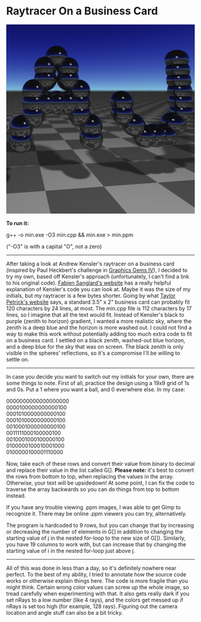 # Raytracer On a Business Card

![My initials, printed by the ray tracer](/min.png)

**To run it:**

g++ -o min.exe -O3 min.cpp && min.exe > min.ppm

("-O3" is with a capital "O", not a zero)

---

After taking a look at Andrew Kensler's raytracer on a business card (inspired by Paul Heckbert's challenge in [Graphics Gems IV](https://books.google.com/books?id=CCqzMm_-WucC&pg=PA375&lpg=PA375&dq=paul+heckbert+%22minimal+ray+tracer+programming+contest%22&source=bl&ots=mvit18HKgk&sig=ACfU3U0DkBGo6Y-KX64CLLCBbKb7O6X8fA&hl=en&sa=X&ved=2ahUKEwiJhobwp7TzAhUNTt8KHdgWCNcQ6AF6BAgDEAM#v=onepage&q=paul%20heckbert%20%22minimal%20ray%20tracer%20programming%20contest%22&f=false)), I decided to try my own, based off Kensler's approach (unfortunately, I can't find a link to his original code). [Fabien Sanglard's website](https://fabiensanglard.net/rayTracing_back_of_business_card/) has a really helpful explanation of Kensler's code you can look at. Maybe it was the size of my initials, but my raytracer is a few bytes shorter. Going by what [Taylor Petrick's website](https://www.taylorpetrick.com/blog/post/business-rt) says, a standard 3.5" x 2" business card can probably fit 120 characters by 24 lines, at most. The min.cpp file is 112 characters by 17 lines, so I imagine that all the text would fit. Instead of Kensler's black to purple (zenith to horizon) gradient, I wanted a more realistic sky, where the zenith is a deep blue and the horizon is more washed out. I could not find a way to make this work without potentially adding too much extra code to fit on a business card. I settled on a black zenith, washed-out blue horizon, and a deep blue for the sky that was on screen. The black zenith is only visible in the spheres' reflections, so it's a compromise I'll be willing to settle on.

---

In case you decide you want to switch out my initials for your own, there are some things to note.
First of all, practice the design using a 19x9 grid of 1s and 0s. Put a 1 where you want a ball, and 0 everwhere else. In my case:

0000000000000000000  
0000100000000000100  
0001010000000000100  
0001010000000000100  
0010001000000000100  
0011111000100000100  
0010001000100000100  
0100000100010001000  
0100000100001110000

Now, take each of these rows and convert their value from binary to decimal and replace their value in the list called G[]. **Please note:** it's best to convert the rows from bottom to top, when replacing the values in the array. Otherwise, your text will be upsidedown! At some point, I can fix the code to traverse the array backwards so you can do things from top to bottom instead.

If you have any trouble viewing .ppm images, I was able to get Gimp to recognize it. There may be online .ppm viewers you can try, alternatively.

The program is hardcoded to 9 rows, but you can change that by increasing or decreasing the number of elements in G[] in addition to changing the starting value of j in the nested for-loop to the new size of G[]).
Similarly, you have 19 columns to work with, but can increase that by changing the starting value of i in the nested for-loop just above j.

---

All of this was done in less than a day, so it's definitely nowhere near perfect. To the best of my ability, I tried to annotate how the source code works or otherwise explain things here. The code is more fragile than you might think. Certain wrong color values can screw up the whole image, so tread carefully when experimenting with that. It also gets really dark if you set nRays to a low number (like 4 rays), and the colors get messed up if nRays is set too high (for example, 128 rays). Figuring out the camera location and angle stuff can also be a bit tricky.
